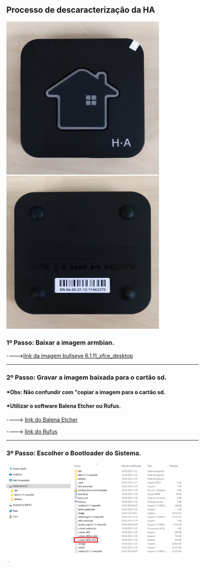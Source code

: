 ## Processo de descaracterização da HA
<img src="https://github.com/renanBatalha/tv_box_imagens/blob/main/amlogic_ha_frontal.jpeg" height= 400 width=400> <img src = "https://github.com/renanBatalha/tv_box_imagens/blob/main/amlogic_ha_traseira.jpeg" height= 400 width=400>

### 1º Passo: Baixar a imagem armbian.
      
  
----><a href="https://armbian.hosthatch.com/archive/aml-s9xx-box/archive/Armbian_23.02.2_Aml-s9xx-box_bullseye_current_6.1.11_xfce_desktop.img.xz">link da imagem bullseye 6.1.11_xfce_desktop<a>

***
### 2º Passo: Gravar a imagem baixada para o cartão sd.
#### *Obs: Não confundir com "copiar a imagem para o cartão sd.
#### *Utilizar o software Balena Etcher ou Rufus.
----> <a href="https://etcher.balena.io/">link do Balena Etcher<a>

----> <a href="https://rufus.ie/pt_BR/">link do Rufus<a>


***
### 3º Passo: Escolher o Bootloader do Sistema.

<img src="https://github.com/renanBatalha/tv_box_imagens/blob/main/armbi_boot_imagem_selecionada.png">
